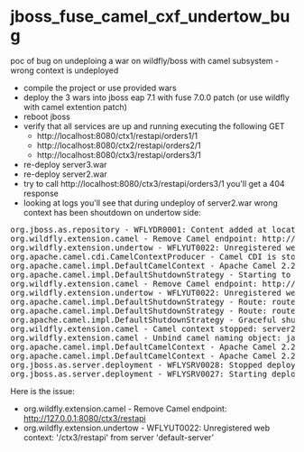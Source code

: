 # jboss_fuse_camel_cxf_undertow_bug
poc of bug on undeploing a war on wildfly/boss with camel subsystem - wrong context is undeployed

* compile the project or use provided wars
* deploy the 3 wars into jboss eap 7.1 with fuse 7.0.0 patch (or use wildfly with camel extention patch)
* reboot jboss
* verify that all services are up and running executing the following GET
  * http://localhost:8080/ctx1/restapi/orders1/1
  * http://localhost:8080/ctx2/restapi/orders2/1
  * http://localhost:8080/ctx3/restapi/orders3/1
* re-deploy server3.war
* re-deploy server2.war
* try to call http://localhost:8080/ctx3/restapi/orders3/1 you'll get a 404 response
* looking at logs you'll see that during undeploy of server2.war wrong context has been shoutdown on undertow side:

<pre>
org.jboss.as.repository - WFLYDR0001: Content added at location C:\jboss-eap-7.1\standalone\data\content\c9\1b1e31cf8a7a8f3900bc9216af0cf127238a73\content
org.wildfly.extension.camel - Remove Camel endpoint: http://127.0.0.1:8080/app2
org.wildfly.extension.undertow - WFLYUT0022: Unregistered web context: '/app2' from server 'default-server'
org.apache.camel.cdi.CamelContextProducer - Camel CDI is stopping Camel context [server2-context]
org.apache.camel.impl.DefaultCamelContext - Apache Camel 2.21.0.fuse-000112-redhat-3 (CamelContext: server2-context) is shutting down
org.apache.camel.impl.DefaultShutdownStrategy - Starting to graceful shutdown 2 routes (timeout 300 seconds)
org.wildfly.extension.camel - Remove Camel endpoint: http://127.0.0.1:8080/ctx3/restapi
org.wildfly.extension.undertow - WFLYUT0022: Unregistered web context: '/ctx3/restapi' from server 'default-server'
org.apache.camel.impl.DefaultShutdownStrategy - Route: route36 shutdown complete, was consuming from: http://0.0.0.0:80/ctx2/restapi
org.apache.camel.impl.DefaultShutdownStrategy - Route: route37 shutdown complete, was consuming from: direct://getOrder
org.apache.camel.impl.DefaultShutdownStrategy - Graceful shutdown of 2 routes completed in 0 seconds
org.wildfly.extension.camel - Camel context stopped: server2-context
org.wildfly.extension.camel - Unbind camel naming object: java:jboss/camel/context/server2-context
org.apache.camel.impl.DefaultCamelContext - Apache Camel 2.21.0.fuse-000112-redhat-3 (CamelContext: server2-context) uptime 2 minutes
org.apache.camel.impl.DefaultCamelContext - Apache Camel 2.21.0.fuse-000112-redhat-3 (CamelContext: server2-context) is shutdown in 0.010 seconds
org.jboss.as.server.deployment - WFLYSRV0028: Stopped deployment server2.war (runtime-name: server2.war) in 104ms
org.jboss.as.server.deployment - WFLYSRV0027: Starting deployment of "server2.war" (runtime-name: "server2.war")
</pre>

Here is the issue:

* org.wildfly.extension.camel - Remove Camel endpoint: http://127.0.0.1:8080/ctx3/restapi
* org.wildfly.extension.undertow - WFLYUT0022: Unregistered web context: '/ctx3/restapi' from server 'default-server'
